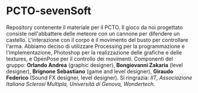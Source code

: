 # PCTO-sevenSoft
Repository contenente il materiale per il PCTO.
Il gioco da noi progettato consiste nell'abbattere delle meteore con un cannone per difendere un castello. L'interazione con il corpo è il movimento del busto per controllare l'arma. Abbiamo deciso di utilizzare Processing per la programmazione e l'implementazione, Photoshop per la realizzazione delle grafiche e delle textures, e OpenPose per il controllo dei movimenti. Componenti del gruppo: **Orlando Andrea** (graphic designer), **Bongiovanni Zakaria** (level designer), **Brignone Sebastiano** (game and level designer), **Giraudo Federico** (Sound FX designer, level designer). Si ringrazia: *IIT, Associazione Italiana Sclerosi Multipla, Università di Genova, Wondertech.*
